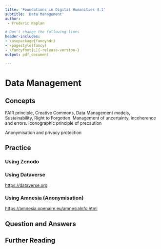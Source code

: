 ```yaml
---
title: 'Foundations in Digital Humanities 4.1'
subtitle: 'Data Management'
author:
 - Frederic Kaplan

# Don't change the following lines
header-includes:
- \usepackage{fancyhdr}
- \pagestyle{fancy}
- \fancyfoot[L]{-release-version-}
output: pdf_document

---
```


# Data Management

## Concepts

FAIR principle, Creative Commons, Data Management models, Sustainability, Right to Forgotten. Management of uncertainty, incoherence and errors. Iconographic principle of precaution

Anonymisation and privacy protection



## Practice

### Using Zenodo

### Using Dataverse

 https://dataverse.org

### Using Amnesia (Anonymisation)

https://amnesia.openaire.eu/amnesiaInfo.html

## Question and Answers 

## Further Reading
